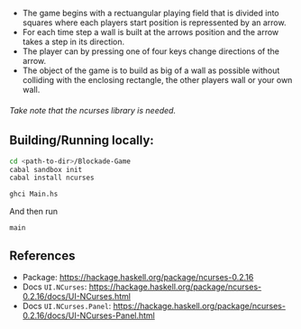 * The game begins with a rectuangular playing field that is divided into squares where each players start position is repressented by an arrow.
* For each time step a wall is built at the arrows position and the arrow takes a step in its direction.
* The player can by pressing one of four keys change directions of the arrow. 
* The object of the game is to build as big of a wall as possible without colliding with the enclosing rectangle, the other players wall or your own wall.

###### Take note that the ncurses library is needed.

## Building/Running locally:

```bash
cd <path-to-dir>/Blockade-Game
cabal sandbox init
cabal install ncurses

ghci Main.hs
```

And then run 
```
main
```

## References
* Package: https://hackage.haskell.org/package/ncurses-0.2.16
* Docs `UI.NCurses`: https://hackage.haskell.org/package/ncurses-0.2.16/docs/UI-NCurses.html
* Docs `UI.NCurses.Panel`: https://hackage.haskell.org/package/ncurses-0.2.16/docs/UI-NCurses-Panel.html
